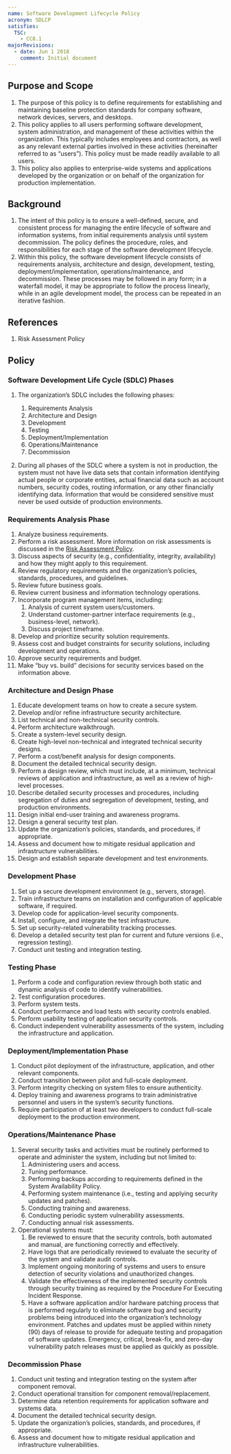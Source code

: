 ```yaml
---
name: Software Development Lifecycle Policy
acronym: SDLCP
satisfies:
  TSC:
    - CC8.1
majorRevisions:
  - date: Jun 1 2018
    comment: Initial document
---
```


## Purpose and Scope

1. The purpose of this policy is to define requirements for establishing and maintaining baseline protection standards for company software, network devices, servers, and desktops.
2. This policy applies to all users performing software development, system administration, and management of these activities within the organization. This typically includes employees and contractors, as well as any relevant external parties involved in these activities (hereinafter referred to as “users”). This policy must be made readily available to all users.
3. This policy also applies to enterprise-wide systems and applications developed by the organization or on behalf of the organization for production implementation.

## Background

1. The intent of this policy is to ensure a well-defined, secure, and consistent process for managing the entire lifecycle of software and information systems, from initial requirements analysis until system decommission. The policy defines the procedure, roles, and responsibilities for each stage of the software development lifecycle.
2. Within this policy, the software development lifecycle consists of requirements analysis, architecture and design, development, testing, deployment/implementation, operations/maintenance, and decommission. These processes may be followed in any form; in a waterfall model, it may be appropriate to follow the process linearly, while in an agile development model, the process can be repeated in an iterative fashion.

## References

1. Risk Assessment Policy

## Policy

### Software Development Life Cycle (SDLC) Phases

1. The organization’s SDLC includes the following phases:

   1. Requirements Analysis
   2. Architecture and Design
   3. Development
   4. Testing
   5. Deployment/Implementation
   6. Operations/Maintenance
   7. Decommission

2. During all phases of the SDLC where a system is not in production, the system must not have live data sets that contain information identifying actual people or corporate entities, actual financial data such as account numbers, security codes, routing information, or any other financially identifying data. Information that would be considered sensitive must never be used outside of production environments.

### Requirements Analysis Phase

1. Analyze business requirements.
2. Perform a risk assessment. More information on risk assessments is discussed in the [Risk Assessment Policy](/controls/policies/risk.md).
3. Discuss aspects of security (e.g., confidentiality, integrity, availability) and how they might apply to this requirement.
4. Review regulatory requirements and the organization’s policies, standards, procedures, and guidelines.
5. Review future business goals.
6. Review current business and information technology operations.
7. Incorporate program management items, including:
   1. Analysis of current system users/customers.
   2. Understand customer-partner interface requirements (e.g., business-level, network).
   3. Discuss project timeframe.
8. Develop and prioritize security solution requirements.
9. Assess cost and budget constraints for security solutions, including development and operations.
10. Approve security requirements and budget.
11. Make “buy vs. build” decisions for security services based on the information above.

### Architecture and Design Phase

1. Educate development teams on how to create a secure system.
2. Develop and/or refine infrastructure security architecture.
3. List technical and non-technical security controls.
4. Perform architecture walkthrough.
5. Create a system-level security design.
6. Create high-level non-technical and integrated technical security designs.
7. Perform a cost/benefit analysis for design components.
8. Document the detailed technical security design.
9. Perform a design review, which must include, at a minimum, technical reviews of application and infrastructure, as well as a review of high-level processes.
10. Describe detailed security processes and procedures, including segregation of duties and segregation of development, testing, and production environments.
11. Design initial end-user training and awareness programs.
12. Design a general security test plan.
13. Update the organization’s policies, standards, and procedures, if appropriate.
14. Assess and document how to mitigate residual application and infrastructure vulnerabilities.
15. Design and establish separate development and test environments.

### Development Phase

1. Set up a secure development environment (e.g., servers, storage).
2. Train infrastructure teams on installation and configuration of applicable software, if required.
3. Develop code for application-level security components.
4. Install, configure, and integrate the test infrastructure.
5. Set up security-related vulnerability tracking processes.
6. Develop a detailed security test plan for current and future versions (i.e., regression testing).
7. Conduct unit testing and integration testing.

### Testing Phase

1. Perform a code and configuration review through both static and dynamic analysis of code to identify vulnerabilities.
2. Test configuration procedures.
3. Perform system tests.
4. Conduct performance and load tests with security controls enabled.
5. Perform usability testing of application security controls.
6. Conduct independent vulnerability assessments of the system, including the infrastructure and application.

### Deployment/Implementation Phase

1. Conduct pilot deployment of the infrastructure, application, and other relevant components.
2. Conduct transition between pilot and full-scale deployment.
3. Perform integrity checking on system files to ensure authenticity.
4. Deploy training and awareness programs to train administrative personnel and users in the system’s security functions.
5. Require participation of at least two developers to conduct full-scale deployment to the production environment.

### Operations/Maintenance Phase

1. Several security tasks and activities must be routinely performed to operate and administer the system, including but not limited to:
   1. Administering users and access.
   2. Tuning performance.
   3. Performing backups according to requirements defined in the System Availability Policy.
   4. Performing system maintenance (i.e., testing and applying security updates and patches).
   5. Conducting training and awareness.
   6. Conducting periodic system vulnerability assessments.
   7. Conducting annual risk assessments.
2. Operational systems must:
   1. Be reviewed to ensure that the security controls, both automated and manual, are functioning correctly and effectively.
   2. Have logs that are periodically reviewed to evaluate the security of the system and validate audit controls.
   3. Implement ongoing monitoring of systems and users to ensure detection of security violations and unauthorized changes.
   4. Validate the effectiveness of the implemented security controls through security training as required by the Procedure For Executing Incident Response.
   5. Have a software application and/or hardware patching process that is performed regularly to eliminate software bug and security problems being introduced into the organization’s technology environment. Patches and updates must be applied within ninety (90) days of release to provide for adequate testing and propagation of software updates. Emergency, critical, break-fix, and zero-day vulnerability patch releases must be applied as quickly as possible.

### Decommission Phase

1. Conduct unit testing and integration testing on the system after component removal.
2. Conduct operational transition for component removal/replacement.
3. Determine data retention requirements for application software and systems data.
4. Document the detailed technical security design.
5. Update the organization’s policies, standards, and procedures, if appropriate.
6. Assess and document how to mitigate residual application and infrastructure vulnerabilities.
